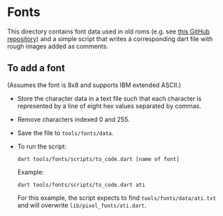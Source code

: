 # Fonts

This directory contains font data used in old roms (e.g. see [this GitHub repository](https://github.com/spacerace/romfont)) and a simple script that writes a corresponding dart file with rough images added as comments.

## To add a font

(Assumes the font is 8x8 and supports IBM extended ASCII.)

* Store the character data in a text file such that each character is represented by a line of eight hex values separated by commas.
* Remove characters indexed 0 and 255.
* Save the file to `tools/fonts/data`.
* To run the script:

  ```text
  dart tools/fonts/scripts/to_code.dart [name of font]
  ```

  Example:

  ```text
  dart tools/fonts/scripts/to_code.dart ati 
  ```

  For this example, the script expects to find `tools/fonts/data/ati.txt` and will overwrite `lib/pixel_fonts/ati.dart`.
